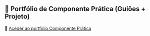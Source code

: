 ## 📁 Portfólio de Componente Prática (Guiões + Projeto)

🔗 [Aceder ao portfólio Componente Prática](https://link-do-portfólio.com)

